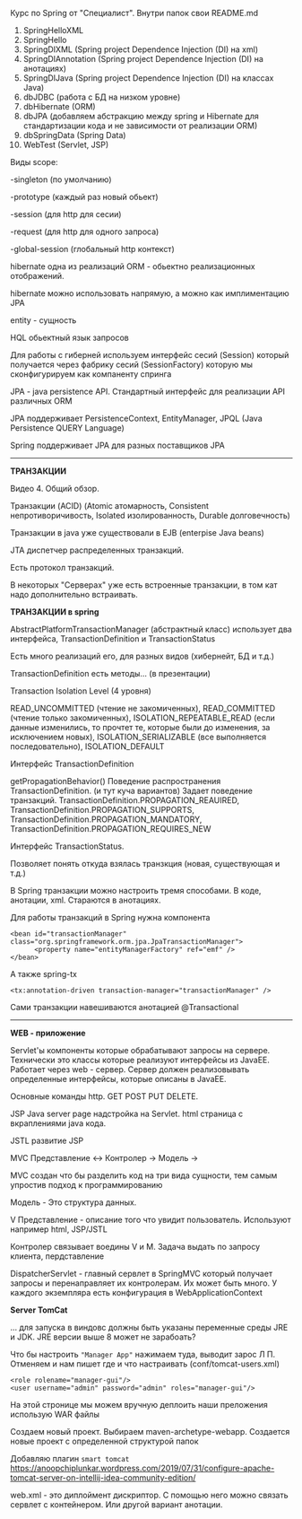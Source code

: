 Курс по Spring от "Специалист". Внутри папок свои README.md
1. SpringHelloXML
2. SpringHello
3. SpringDIXML (Spring project Dependence Injection (DI) на xml)
4. SpringDIAnnotation (Spring project Dependence Injection (DI) на анотациях)
5. SpringDIJava (Spring project Dependence Injection (DI) на классах Java)
6. dbJDBC (работа с БД на низком уровне)
7. dbHibernate (ORM)
8. dbJPA  (добавляем абстракцию между spring и Hibernate для стандартизации кода и не зависимости от реализации ORM)
9. dbSpringData (Spring Data)
10. WebTest (Servlet, JSP)

Виды scope: 

-singleton (по умолчанию)

-prototype  (каждый раз новый обьект)

-session (для http для сесии)

-request (для http для одного запроса)

-global-session (глобальный http контекст)

hibernate одна из реализаций ORM - обьектно реализационных отображений.

hibernate можно использовать напрямую, а можно как имплиментацию JPA

entity - сущность

HQL обьектный язык запросов

Для работы с гиберней используем интерфейс сесий (Session) который получается через фабрику сесий (SessionFactory) которую мы сконфигурируем как компаненту спринга

JPA - java persistence API. Стандартный интерфейс для реализации API различных ORM

JPA поддерживает PersistenceContext, EntityManager, JPQL (Java Persistence QUERY Language)

Spring поддерживает JPA для разных поставщиков JPA

---------------
**ТРАНЗАКЦИИ**

Видео 4. Общий обзор.

Транзакции (ACID) (Atomic атомарность, Consistent непротиворичивость, Isolated изолированность, Durable долговечность)

Транзакции в java уже существовали в EJB (enterpise Java beans)

JTA диспетчер распределенных транзакций.

Есть протокол транзакций.

В некоторых "Серверах" уже есть встроенные транзакции, в том кат надо дополнительно встраивать.

**ТРАНЗАКЦИИ в spring**

AbstractPlatformTransactionManager (абстрактный класс) использует два интерфейса, TransactionDefinition и TransactionStatus

Есть много реализаций его, для разных видов (хибернейт, БД и т.д.)
 
TransactionDefinition есть методы... (в презентации)

Transaction Isolation Level  (4 уровня)

READ_UNCOMMITTED (чтение не закомиченных), READ_COMMITTED (чтение только закомиченных), ISOLATION_REPEATABLE_READ (если данные изменились, то прочтет те, которые были до изменения, за исключением новых), ISOLATION_SERIALIZABLE (все выполняется последовательно), ISOLATION_DEFAULT

Интерфейс TransactionDefinition

getPropagationBehavior() Поведение распространения TransactionDefinition. (и тут куча вариантов) Задает поведение транзакций.
TransactionDefinition.PROPAGATION_REAUIRED, TransactionDefinition.PROPAGATION_SUPPORTS, TransactionDefinition.PROPAGATION_MANDATORY, TransactionDefinition.PROPAGATION_REQUIRES_NEW

Интерфейс TransactionStatus. 

Позволяет понять откуда взялась транзкция (новая, существующая и т.д.)

В Spring транзакции можно настроить тремя способами. В коде, анотации, xml. Стараются в анотациях. 

Для работы транзакций в Spring нужна компонента 

	<bean id="transactionManager" class="org.springframework.orm.jpa.JpaTransactionManager">
          <property name="entityManagerFactory" ref="emf" />
    </bean>
    
А также spring-tx

    <tx:annotation-driven transaction-manager="transactionManager" />
    
Сами транзакции навешиваются анотацией @Transactional    

---------------------------------------------

**WEB - приложение**

Servlet'ы компоненты которые обрабатывают запросы на сервере. Технически это классы которые реализуют интерфейсы из JavaEE. Работает через web - сервер. 
Сервер должен реализовывать определенные интерфейсы, которые описаны в JavaEE. 

Основные команды http. GET POST PUT DELETE.

JSP Java server page надстройка на Servlet. html страница с вкраплениями java кода.

JSTL развитие JSP

MVC  Представление <-> Контролер -> Модель ->

MVC создан что бы разделить код на три вида сущности, тем самым упростив подход к программированию

Модель - Это структура данных.

V Представление - описание того что увидит пользователь. Используют например html, JSP/JSTL

Контролер связывает воедины V и M. Задача выдать по запросу клиента, пердставление

DispatcherServlet - главный сервлет в SpringMVC который получает запросы и перенаправляет их контролерам. Их может быть много. 
У каждого экземпляра есть конфигурация в WebApplicationContext

**Server TomCat** 

... для запуска в виндовс должны быть указаны переменные 
среды JRE и JDK. JRE версии выше 8 может не зарабоать?

Что бы настроить `"Manager App"` нажимаем туда, выводит зарос Л П.
Отменяем и нам пишет где и что настраивать (conf/tomcat-users.xml)

    <role rolename="manager-gui"/>
    <user username="admin" password="admin" roles="manager-gui"/>		
    
На этой стронице мы можем вручную деплоить наши преложения использую WAR файлы    

Создаем новый проект. Выбираем maven-archetype-webapp. 
Создается новые проект с определенной структурой папок

Добавляю плагин `smart tomcat` https://anoopchiplunkar.wordpress.com/2019/07/31/configure-apache-tomcat-server-on-intellij-idea-community-edition/

web.xml - это диплоймент дискриптор. С помощью него можно связать сервлет с контейнером. Или другой вариант анотации.
    
    	



